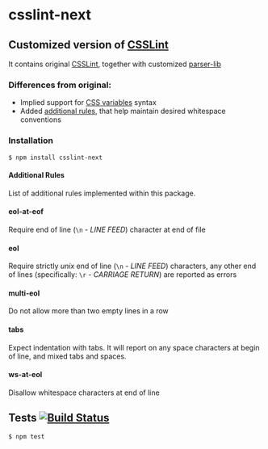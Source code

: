 # csslint-next
## Customized version of [CSSLint](https://github.com/CSSLint/csslint/)

It contains original [CSSLint](https://github.com/CSSLint/csslint/), together with customized [parser-lib](https://github.com/CSSLint/parser-lib)

### Differences from original:

- Implied support for [CSS variables](http://www.w3.org/TR/css-variables/) syntax
- Added [additional rules](#additional-rules), that help maintain desired whitespace conventions

### Installation

	$ npm install csslint-next

#### Additional Rules

List of additional rules implemented within this package.

#### eol-at-eof

Require end of line (`\n` - _LINE FEED_) character at end of file

#### eol

Require strictly _unix_ end of line (`\n` - _LINE FEED_) characters, any other end of lines (specifically: `\r` - _CARRIAGE RETURN_) are reported as errors

#### multi-eol

Do not allow more than two empty lines in a row

#### tabs

Expect indentation with tabs. It will report on any space characters at begin of line, and mixed tabs and spaces.

#### ws-at-eol

Disallow whitespace characters at end of line

## Tests [![Build Status](https://travis-ci.org/medikoo/csslint-next.png)](https://travis-ci.org/medikoo/csslint-next)

	$ npm test
